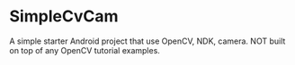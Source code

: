 # SimpleCvCam
A simple starter Android project that use OpenCV, NDK, camera.  NOT built on top of any OpenCV tutorial examples.


